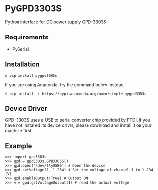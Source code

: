 # PyGPD3303S
Python interface for DC power supply GPD-3303S

## Requirements
- PySerial

## Installation
```
$ pip install pygpd3303s
```

If you are using Anaconda, try the command below instead.
```
$ pip install -i https://pypi.anaconda.org/oxon/simple pygpd3303s
```

## Device Driver
GPD-3303S uses a USB to serial converter chip provided by FTDI. If you have not
installed its device driver, please download and install it on your machine
first.

## Example

    >>> import gpd3303s
    >>> gpd = gpd3303s.GPD3303S()
    >>> gpd.open('/dev/ttyUSB0') # Open the device
    >>> gpd.setVoltage(1, 1.234) # Set the voltage of channel 1 to 1.234 (V)
    >>> gpd.enableOutput(True) # Output ON
    >>> v = gpd.getVoltageOutput(1) # read the actual voltage
